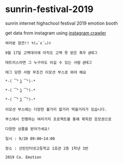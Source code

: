 # sunrin-festival-2019
sunrin internet highschool festival 2019 emotion booth

get data from instagram using [instagram crawler](https://github.com/gtg7784/instagram_crawler)


```
여러분 잠깐!! ٩(๑`ε´๑)۶

9월 17일 고백데이에 아직도 고백 못 받은 흑우 @태그

테트리스라면 그 누구라도 이길 수 있는 사람 @태그

태그 당한 사람 무조건 이모션 부스로 와야 해요

*-( ͡° ͜ʖ ͡°)-*

*-( ͡° ͜ʖ ͡°)-*

*-( ͡° ͜ʖ ͡°)-*

이모션 부스에는 다양한 볼거리 할거리 먹을거리가 있습니다.

부스에서 진행하는 여러가지 프로젝트를 통해 획득한 응모권으로

다양한 상품을 받아가세요!

일시 : 9/20 09:00~14:00

장소 : 선린인터넷고등학교 1호관 2층 1학년 3반

2019 Co. Emotion
```